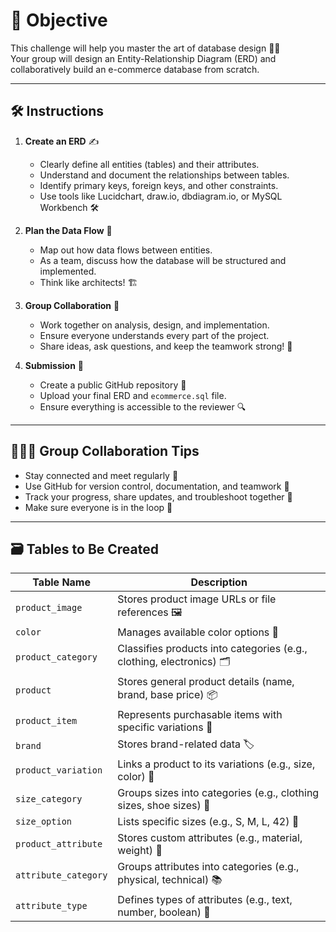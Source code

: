 # 🎯 Objective
This challenge will help you master the art of database design 🧠💾  
Your group will design an Entity-Relationship Diagram (ERD) and collaboratively build an e-commerce database from scratch.

---

## 🛠️ Instructions

1. **Create an ERD** ✍️  
   - Clearly define all entities (tables) and their attributes.  
   - Understand and document the relationships between tables.  
   - Identify primary keys, foreign keys, and other constraints.  
   - Use tools like Lucidchart, draw.io, dbdiagram.io, or MySQL Workbench 🛠️

2. **Plan the Data Flow** 🔄  
   - Map out how data flows between entities.  
   - As a team, discuss how the database will be structured and implemented.  
   - Think like architects! 🏗️

3. **Group Collaboration** 🤝  
   - Work together on analysis, design, and implementation.  
   - Ensure everyone understands every part of the project.  
   - Share ideas, ask questions, and keep the teamwork strong! 💬

4. **Submission** 🚀  
   - Create a public GitHub repository 📂  
   - Upload your final ERD and `ecommerce.sql` file.  
   - Ensure everything is accessible to the reviewer 🔍

---

## 🧑‍🤝‍🧑 Group Collaboration Tips

- Stay connected and meet regularly 👥  
- Use GitHub for version control, documentation, and teamwork 📘  
- Track your progress, share updates, and troubleshoot together 🔧  
- Make sure everyone is in the loop 🧭

---

## 🗃️ Tables to Be Created

| Table Name             | Description                                                |
|------------------------|------------------------------------------------------------|
| `product_image`        | Stores product image URLs or file references 🖼️            |
| `color`                | Manages available color options 🎨                         |
| `product_category`     | Classifies products into categories (e.g., clothing, electronics) 🗂️ |
| `product`              | Stores general product details (name, brand, base price) 📦 |
| `product_item`         | Represents purchasable items with specific variations 🧾   |
| `brand`                | Stores brand-related data 🏷️                               |
| `product_variation`    | Links a product to its variations (e.g., size, color) 🔄   |
| `size_category`        | Groups sizes into categories (e.g., clothing sizes, shoe sizes) 📏 |
| `size_option`          | Lists specific sizes (e.g., S, M, L, 42) 📐                |
| `product_attribute`    | Stores custom attributes (e.g., material, weight) 🧵        |
| `attribute_category`   | Groups attributes into categories (e.g., physical, technical) 📚 |
| `attribute_type`       | Defines types of attributes (e.g., text, number, boolean) 🧪 |
